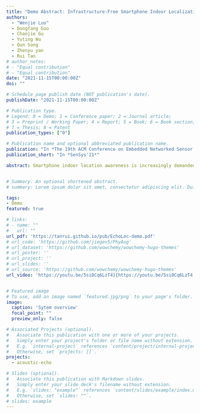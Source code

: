 ```yaml
---
title: "Demo Abstract: Infrastructure-Free Smartphone Indoor Localization Using Room Acoustic Responses"
authors:
  - "Wenjie Luo"
  - Dongfang Guo
  - Chaojie Gu
  - Yuting Wu
  - Qun Song
  - Zhenyu yan
  - Rui Tan
# author_notes:
# - "Equal contribution"
# - "Equal contribution"
date: "2021-11-15T00:00:00Z"
doi: ""

# Schedule page publish date (NOT publication's date).
publishDate: "2021-11-15T00:00:00Z"

# Publication type.
# Legend: 0 = Demo; 1 = Conference paper; 2 = Journal article;
# 3 = Preprint / Working Paper; 4 = Report; 5 = Book; 6 = Book section;
# 7 = Thesis; 8 = Patent
publication_types: ["0"]

# Publication name and optional abbreviated publication name.
publication: "In *The 19th ACM Conference on Embedded Networked Sensor Systems (SenSys), November 15-17, 2021, Coimbra, Portugal*"
publication_short: "In *SenSys'21*"

abstract: Smartphone indoor location awareness is increasingly demanded by a variety of mobile applications. The existing solutions for accurate smartphone indoor localization rely on additional devices or pre-installed infrastructure (e.g., dense WiFi access points, Bluetooth beacons). In this demo, we present EchoLoc, an infrastructure-free smartphone indoor localization system using room acoustic response to a chirp emitted by the phone. EchoLoc consists of a mobile client for echo data collection and a cloud server hosting a deep neural network for location inference. EchoLoc achieves 95% accuracy in recognizing 101 locations in a large public indoor space and a median localization error of 0.5m in a typical lab area. 


# Summary. An optional shortened abstract.
# summary: Lorem ipsum dolor sit amet, consectetur adipiscing elit. Duis posuere tellus ac convallis placerat. Proin tincidunt magna sed ex sollicitudin condimentum.

tags:
- Demo
featured: true

# links:
# - name: ""
#   url: ""
url_pdf: 'https://tanrui.github.io/pub/EchoLoc-demo.pdf'
# url_code: 'https://github.com/jiegev5/PhyAug'
# url_dataset: 'https://github.com/wowchemy/wowchemy-hugo-themes'
# url_poster: ''
# url_project: ''
# url_slides: ''
# url_source: 'https://github.com/wowchemy/wowchemy-hugo-themes'
url_video: 'https://youtu.be/5si0Cq6LzT4}{https://youtu.be/5si0Cq6LzT4'


# Featured image
# To use, add an image named `featured.jpg/png` to your page's folder. 
image:
  caption: 'Sytem overview'
  focal_point: ""
  preview_only: false

# Associated Projects (optional).
#   Associate this publication with one or more of your projects.
#   Simply enter your project's folder or file name without extension.
#   E.g. `internal-project` references `content/project/internal-project/index.md`.
#   Otherwise, set `projects: []`.
projects:
  - acoustic-echo

# Slides (optional).
#   Associate this publication with Markdown slides.
#   Simply enter your slide deck's filename without extension.
#   E.g. `slides: "example"` references `content/slides/example/index.md`.
#   Otherwise, set `slides: ""`.
# slides: example
---
```


<!-- {{% callout note %}}
Click the *Cite* button above to demo the feature to enable visitors to import publication metadata into their reference management software.
{{% /callout %}}

{{% callout note %}}
Create your slides in Markdown - click the *Slides* button to check out the example.
{{% /callout %}}

Supplementary notes can be added here, including [code, math, and images](https://wowchemy.com/docs/writing-markdown-latex/). -->
